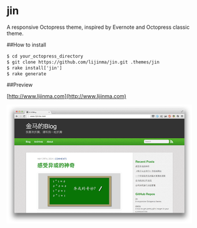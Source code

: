 jin
===

A responsive Octopress theme, inspired by Evernote and Octopress classic theme.

##How to install

```
$ cd your_octopress_directory
$ git clone https://github.com/lijinma/jin.git .themes/jin
$ rake install['jin']
$ rake generate
```

##Preview

[http://www.lijinma.com](http://www.lijinma.com)

![Jin preview](https://raw.githubusercontent.com/lijinma/MyBox/master/jin.png)
